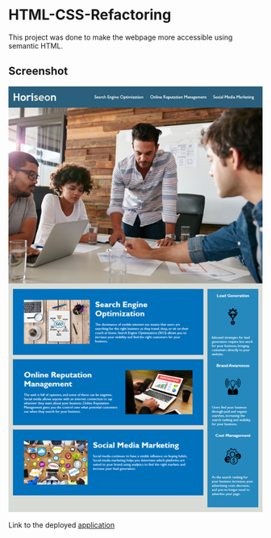 # HTML-CSS-Refactoring
This project was done to make the webpage more accessible using semantic HTML.

## Screenshot
![Screenshot of my refactored webpage](assets/images/html-css-git-challenge.png)

Link to the deployed [application](https://abayomi2010.github.io/HTML-CSS-Refactoring/) 